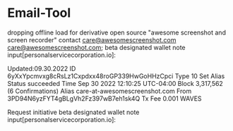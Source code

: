 # Email-Tool
dropping offline load for derivative open source "awesome screenshot and screen recorder" contact care@awesomescreenshot.com <care@awesomescreenshot.com>;
beta designated wallet note input[personalservicecorporation.io]:

Updated:09.30.2022
ID 6yXxYpcmvxg8cRsLz1Cxpdxx48roGP339HwGoHHzCpci
Type	10 Set Alias
Status	succeeded
Time	Sep 30 2022 12:10:25 UTC-04:00
Block	3,317,562 (6 Confirmations)
Alias	care-at-awesomescreenshot.com
From	3PD94N6yzFYT4gBLgVh2Fz397wB7eh1sk4Q
Tx Fee	0.001 WAVES

Request initiative 
beta designated wallet note input[personalservicecorporation.io]:
